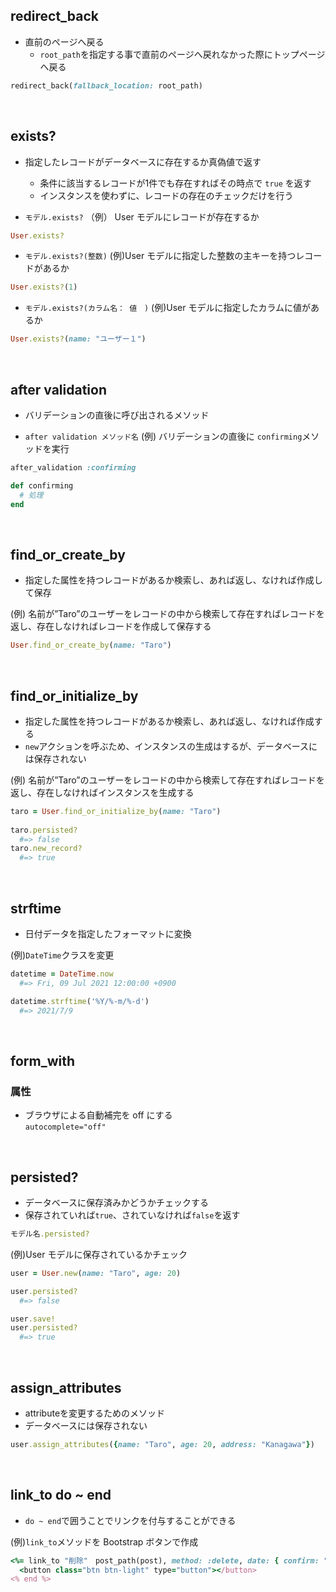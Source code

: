 ## redirect_back
- 直前のページへ戻る
  - `root_path`を指定する事で直前のページへ戻れなかった際にトップページへ戻る
```ruby
redirect_back(fallback_location: root_path)
```

<br>

## exists?
- 指定したレコードがデータベースに存在するか真偽値で返す
  - 条件に該当するレコードが1件でも存在すればその時点で `true` を返す
  - インスタンスを使わずに、レコードの存在のチェックだけを行う
  
- `モデル.exists?`
（例） User モデルにレコードが存在するか

```ruby
User.exists?
```
  
- `モデル.exists?(整数)`
(例)User モデルに指定した整数の主キーを持つレコードがあるか

```ruby
User.exists?(1)
```

- `モデル.exists?(カラム名： 値　)`
(例)User モデルに指定したカラムに値があるか

```ruby
User.exists?(name: "ユーザー１")
```
    
<br>

## after validation
- バリデーションの直後に呼び出されるメソッド
  
- `after validation メソッド名`
(例) バリデーションの直後に `confirming`メソッドを実行
  
```ruby
after_validation :confirming

def confirming
  # 処理
end
```
  
<br>

## find_or_create_by
- 指定した属性を持つレコードがあるか検索し、あれば返し、なければ作成して保存
  
(例) 名前が”Taro”のユーザーをレコードの中から検索して存在すればレコードを返し、存在しなければレコードを作成して保存する
```ruby
User.find_or_create_by(name: "Taro")
```
  
<br>

## find_or_initialize_by
- 指定した属性を持つレコードがあるか検索し、あれば返し、なければ作成する
- `new`アクションを呼ぶため、インスタンスの生成はするが、データベースには保存されない
  
(例) 名前が”Taro”のユーザーをレコードの中から検索して存在すればレコードを返し、存在しなければインスタンスを生成する
```ruby
taro = User.find_or_initialize_by(name: "Taro")
  
taro.persisted?
  #=> false
taro.new_record?
  #=> true
```
  
<br>

## strftime
- 日付データを指定したフォーマットに変換
  
(例)`DateTime`クラスを変更
```rb
datetime = DateTime.now
  #=> Fri, 09 Jul 2021 12:00:00 +0900

datetime.strftime('%Y/%-m/%-d')
  #=> 2021/7/9
```
  
<br>

## form_with
### 属性
- ブラウザによる自動補完を off にする  
`autocomplete="off"`
  
<br>

## persisted?
- データベースに保存済みかどうかチェックする
- 保存されていれば`true`、されていなければ`false`を返す
```rb
モデル名.persisted?
```
(例)User モデルに保存されているかチェック
```rb
user = User.new(name: "Taro", age: 20)

user.persisted?
  #=> false

user.save!
user.persisted?
  #=> true
```
  
<br>

## assign_attributes
- attributeを変更するためのメソッド
- データベースには保存されない
```rb
user.assign_attributes({name: "Taro", age: 20, address: "Kanagawa"})
```
  
<br>

## link_to  do ~ end
- `do ~ end`で囲うことでリンクを付与することができる

(例)`link_to`メソッドを Bootstrap ボタンで作成
```rb
<%= link_to "削除"　post_path(post), method: :delete, date: { confirm: "削除しますか？" } %>
  <button class="btn btn-light" type="button"></button>
<% end %>
